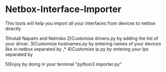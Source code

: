 # Netbox-Interface-Importer
This tools will help you import all your interfaces from devices to netbox directly 

1)Install Napalm and Netmiko
2)Customise drivers.py by adding the list of your driver.
3)Customize hostnames.py by entering names of your devices like in netbox separated by ,*
4)Customize ip.py by entering your Ips separated by 

5)Enjoy by doing in your terminal "python3 importer.py"

